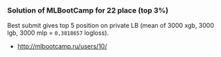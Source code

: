 ### Solution of MLBootCamp for 22 place (top 3%)
Best submit gives top 5 position on private LB (mean of 3000 xgb, 3000 lgb, 3000 mlp = `0,3818657` logloss).
* http://mlbootcamp.ru/users/10/
